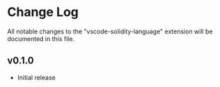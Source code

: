 # Change Log

All notable changes to the "vscode-solidity-language" extension will be documented in this file.

## v0.1.0

- Initial release